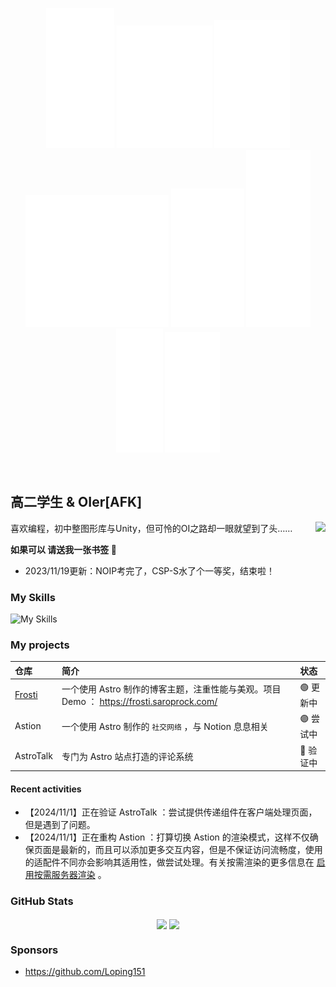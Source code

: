 <p align="center"> 
  <img src="./images/1.svg" alt="S">
  <img src="./images/2.svg" alt="u">
  <img src="./images/3.svg" alt="n">
  <img src="./images/4.svg" alt="M">
  <img src="./images/5.svg" alt="a">
  <img src="./images/6.svg" alt="p">
  <img src="./images/7.svg" alt="l">
  <img src="./images/8.svg" alt="e">
</p>

<br />

## 高二学生 & OIer[AFK]

<img align="right" src="https://count.getloli.com/get/@:EveSunMaple?theme=rule34">

喜欢编程，初中整图形库与Unity，但可怜的OI之路却一眼就望到了头……

**如果可以 请送我一张书签 🔖**

* 2023/11/19更新：NOIP考完了，CSP-S水了个一等奖，结束啦！

### My Skills

![My Skills](https://skillicons.dev/icons?i=cpp,astro,md,js,ts)

### My projects

| 仓库 | 简介 | 状态 |
| :--- | :--- | :--- |
| [Frosti](https://github.com/EveSunMaple/Frosti) | 一个使用 Astro 制作的博客主题，注重性能与美观。项目 Demo ： https://frosti.saroprock.com/ | 🟢 更新中 |
| Astion | 一个使用 Astro 制作的 `社交网络` ，与 Notion 息息相关 |  🟣 尝试中 |
| AstroTalk | 专门为 Astro 站点打造的评论系统 |  🔵 验证中 |

#### Recent activities

- 【2024/11/1】正在验证 AstroTalk ：尝试提供传递组件在客户端处理页面，但是遇到了问题。
- 【2024/11/1】正在重构 Astion ：打算切换 Astion 的渲染模式，这样不仅确保页面是最新的，而且可以添加更多交互内容，但是不保证访问流畅度，使用的适配件不同亦会影响其适用性，做尝试处理。有关按需渲染的更多信息在 [启用按需服务器渲染](https://docs.astro.build/zh-cn/guides/server-side-rendering/#%E5%90%AF%E7%94%A8%E6%8C%89%E9%9C%80%E6%9C%8D%E5%8A%A1%E5%99%A8%E6%B8%B2%E6%9F%93) 。

### GitHub Stats

<p align="center">
  <img align="center" width="430" src="https://github-readme-stats.vercel.app/api?username=EveSunMaple&theme=github_dark&show_icons=true&show=reviews&hide_title=true&hide=contribs&hide_border=true" />
  <img align="center" width="400" src="https://streak-stats.demolab.com?user=EveSunMaple&theme=github-dark-blue&date_format=%5BY.%5Dn.j&hide_border=true" />
</p>

### Sponsors

- https://github.com/Loping151
